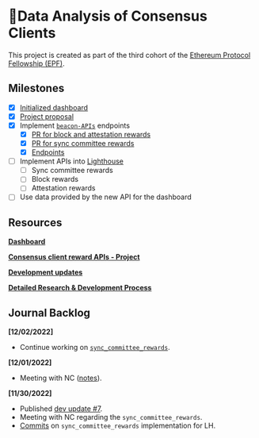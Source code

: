 # 💾Data Analysis of Consensus Clients

This project is created as part of the third cohort of the [Ethereum Protocol Fellowship (EPF)](https://github.com/eth-protocol-fellows/cohort-three/blob/master/program-guide/program-details.md).

## Milestones

- [x] [Initialized dashboard](https://kevinbogner-data-analysis-consensus-clients-app-lz484x.streamlitapp.com/)
- [x] [Project proposal](https://github.com/eth-protocol-fellows/cohort-three/blob/master/projects/consensus_client_reward_APIs.md)
- [x] Implement [`beacon-APIs`](https://github.com/ethereum/beacon-APIs) endpoints
  - [x] [PR for block and attestation rewards](https://github.com/ethereum/beacon-APIs/pull/260)
  - [x] [PR for sync committee rewards](https://github.com/ethereum/beacon-APIs/pull/262)
  - [x] [Endpoints](https://ethereum.github.io/beacon-APIs/?urls.primaryName=dev#/Experimental)
- [ ] Implement APIs into [Lighthouse](https://github.com/sigp/lighthouse)
  - [ ] Sync committee rewards
  - [ ] Block rewards
  - [ ] Attestation rewards
- [ ] Use data provided by the new API for the dashboard

## Resources

[**Dashboard**](https://kevinbogner-data-analysis-consensus-clients-app-lz484x.streamlitapp.com/)

[**Consensus client reward APIs - Project**](https://github.com/eth-protocol-fellows/cohort-three/blob/master/projects/consensus_client_reward_APIs.md)

[**Development updates**](https://github.com/kevinbogner/cohort-three/blob/master/development-updates.md#kevinbogner)

[**Detailed Research & Development Process**](https://github.com/eth-protocol-fellows/cohort-three/tree/master/notes/kevinbogner)

## Journal Backlog
**[12/02/2022]**
- Continue working on [`sync_committee_rewards`](https://github.com/naviechan/lighthouse/commit/4cc09c6db0088b9dd0c27b952237e77d8e2beee4).

**[12/01/2022]**
- Meeting with NC ([notes](https://hackmd.io/@kevinbogner/meeting-notes-dev-rewards-API)).

**[11/30/2022]**
- Published [dev update #7](https://hackmd.io/@kevinbogner/HJOn-F7wi).
- Meeting with NC regarding the `sync_committee_rewards`.
- [Commits](https://github.com/kevinbogner/lighthouse/commit/85822c564e2193859a4d2d61b96c3f86391e5621) on `sync_committee_rewards` implementation for LH.
